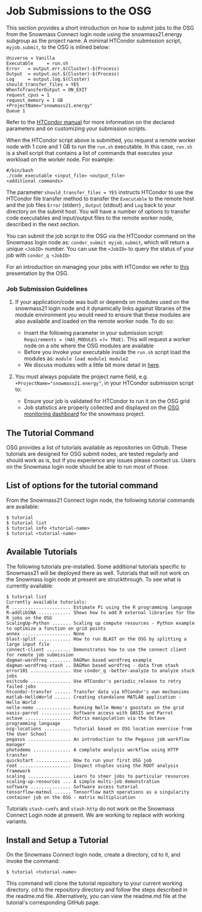 # Job Submissions to the OSG

This section provides a short introduction on how to submit jobs to the OSG from the Snowmass Connect login node using the snowmass21.energy subgroup 
as the project name. A minimal HTCondor submission script, `myjob.submit`, to the OSG is inlined below:

    Universe = Vanilla
    Executable     = run.sh
    Error   = output.err.$(Cluster)-$(Process)
    Output  = output.out.$(Cluster)-$(Process)
    Log     = output.log.$(Cluster)
    should_transfer_files = YES
    WhenToTransferOutput = ON_EXIT
    request_cpus = 1
    request_memory = 1 GB
    +ProjectName="snowmass21.energy"
    Queue 1

Refer to the [HTCondor manual](https://htcondor.readthedocs.io/en/stable/users-manual/index.html) for more information on the declared parameters and on customizing your submission scripts.

When the HTCondor script above is submitted, you request a remote worker node with 1 core and 1 GB to run the `run.sh` executable. In this case, `run.sh` is a shell script that contains a list of commands that executes your workload on the worker node.  For example: 

    #/bin/bash
    ./code_executable <input_file> <output_file>
    <additional commands>

The parameter `should_transfer_files = YES` instructs HTCondor to use the HTCondor file transfer 
method to transfer the `Executable` to the remote host and the job files `Error` (stderr) , `Output` (stdout) and `Log` 
back to your directory on the submit host. You will have a number of options to transfer code executables and input/output files to the remote worker node, described in the next section.

You can submit the job script to the OSG via the HTCondor command on the Snowmass login node as: 
`condor_submit myjob.submit`, which will return a unique `<JobID>` number. 
You can use the `<JobID>` to query the status of your job with `condor_q <JobID>`

For an introduction on managing your jobs with HTCondor we refer to [this](https://opensciencegrid.org/user-school-2019/#materials/day1/files/osgus19-day1-part1-intro-to-htc.pdf) presentation by the OSG.

###  Job Submission Guidelines

1. If your application/code was built or depends on modules used on the snowmass21 login node and it dynamically links against libraries of the module environment you would need to ensure that these modules are also availablle and loaded on the remote worker node. To do so:
    * Insert the following parameter in your submission script: `Requirements = (HAS_MODULES =?= TRUE)`. This will request a worker node on a site where the OSG modules are available
    * Before you invoke your executable inside the `run.sh` script load the modules as: `module load module1 module2`
    * We discuss modules with a little bit more detail in [here](software.md).
  
2. You must always populate the project name field, e.g. `+ProjectName="snowmass21.energy"`, in your HTCondor submission script to:
    * Ensure your job is validated for HTCondor to run it on the OSG grid
    * Job statistics are properly collected and displayed on the [OSG monitoring dashboard](https://bit.ly/3j36bAc) for the snowmass project.
   
   
## The Tutorial Command

OSG provides a list of tutorials available as repositories on Github. These tutorials are designed for OSG submit nodes, are tested regularly and should work as is, but if you experience any issues please contact us. Users on the Snowmass login node should be able to run most of those. 

## List of options for the tutorial command

From the Snowmass21 Connect login node, the following tutorial commands are available:

    $ tutorial
    $ tutorial list
    $ tutorial info <tutorial-name>
    $ tutorial <tutorial-name>

## Available Tutorials

The following tutorials pre-installed. Some additional tutorials specific to Snowmass21 will be deployed there as well. Tutorials that will not work on the Snowmass login node at present are struckthrough. To see what is currently available: 

    $ tutorial list
    Currently available tutorials:
    R ...................... Estimate Pi using the R programming language
    R-addlibSNA ............ Shows how to add R external libraries for the R jobs on the OSG
    ScalingUp-Python ....... Scaling up compute resources - Python example to optimize a function on grid points
    annex .................. None
    blast-split ............ How to run BLAST on the OSG by splitting a large input file
    connect-client ......... Demonstrates how to use the connect client for remote job submission
    dagman-wordfreq ........ DAGMan based wordfreq example
    dagman-wordfreq-stash .. DAGMan based wordfreq - data from stash
    error101 ............... Use condor_q -better-analyze to analyze stuck jobs
    exitcode ............... Use HTCondor's periodic_release to retry failed jobs
    htcondor-transfer ...... Transfer data via HTCondor's own mechanisms
    matlab-HelloWorld ...... Creating standalone MATLAB application - Hello World 
    nelle-nemo ............. Running Nelle Nemo's goostats on the grid
    oasis-parrot ........... Software access with OASIS and Parrot
    octave ................. Matrix manipulation via the Octave programming language
    osg-locations .......... Tutorial based on OSG location exercise from the User School
    pegasus ................ An introduction to the Pegasus job workflow manager
    photodemo .............. A complete analysis workflow using HTTP transfer
    quickstart ............. How to run your first OSG job
    root ................... Inspect ntuples using the ROOT analysis framework
    scaling ................ Learn to steer jobs to particular resources
    scaling-up-resources ... A simple multi-job demonstration
    software ............... Software access tutorial
    tensorflow-matmul ...... Tensorflow math operations as a singularity container job on the OSG - matrix multiplication
   
Tutorials `stash-cvmfs` and `stash-http` do not work on the Snowmass Connect Login node at present. We are working to replace with working variants.


## Install and Setup a Tutorial

On the Snowmass Connect login node, create a directory, cd to it, and invoke the command:

    $ tutorial <tutorial-name>

This command will clone the tutorial repository to your current working directory. cd to the repository directory 
and follow the steps described in the readme.md file. Alternatively, you can view the readme.md 
file at the tutorial's corresponding GitHub page.
